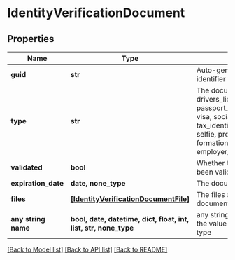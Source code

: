 # IdentityVerificationDocument


## Properties
Name | Type | Description | Notes
------------ | ------------- | ------------- | -------------
**guid** | **str** | Auto-generated unique identifier for the document. | [optional] 
**type** | **str** | The document type; one of drivers_license, passport, passport_card, residence_card, visa, social_security_number, tax_identification_number, selfie, proof_of_address, formation_document, or employer_identification_number. | [optional] 
**validated** | **bool** | Whether the document has been validated. | [optional] 
**expiration_date** | **date, none_type** | The document expiration date. | [optional] 
**files** | [**[IdentityVerificationDocumentFile]**](IdentityVerificationDocumentFile.md) | The files associated with the document. | [optional] 
**any string name** | **bool, date, datetime, dict, float, int, list, str, none_type** | any string name can be used but the value must be the correct type | [optional]

[[Back to Model list]](../README.md#documentation-for-models) [[Back to API list]](../README.md#documentation-for-api-endpoints) [[Back to README]](../README.md)


